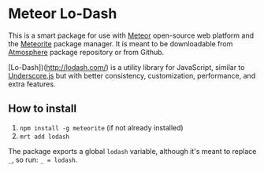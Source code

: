 # Meteor Lo-Dash

This is a smart package for use with [Meteor](http://meteor.com/) open-source web platform and the [Meteorite](http://oortcloud.github.io/meteorite/) package manager. It is meant to be downloadable from [Atmosphere](https://atmosphere.meteor.com/) package repository or from Github.

[Lo-Dash])(http://lodash.com/) is a utility library for JavaScript, similar to [Underscore.js](http://underscorejs.org/) but with better consistency, customization, performance, and extra features.


## How to install

1. `npm install -g meteorite` (if not already installed)
2. `mrt add lodash`

The package exports a global `lodash` variable, although it's meant to replace `_`, so run: `_ = lodash`.
